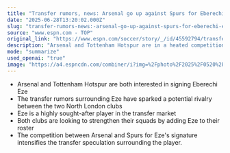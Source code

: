 ```yaml
---
title: "Transfer rumors, news: Arsenal go up against Spurs for Eberechi Eze"
date: "2025-06-28T13:20:02.000Z"
slug: "transfer-rumors-news:-arsenal-go-up-against-spurs-for-eberechi-eze"
source: "www.espn.com - TOP"
original_link: "https://www.espn.com/soccer/story/_/id/45592794/transfer-rumors-news-arsenal-go-spurs-eze"
description: "Arsenal and Tottenham Hotspur are in a heated competition to sign highly sought-after player Eberechi Eze, sparking transfer speculation and potential rivalry between the two North London clubs."
mode: "summarize"
used_openai: "true"
image: "https://a4.espncdn.com/combiner/i?img=%2Fphoto%2F2025%2F0520%2Fr1495883_1296x729_16%2D9.jpg"
---
```


- Arsenal and Tottenham Hotspur are both interested in signing Eberechi Eze
- The transfer rumors surrounding Eze have sparked a potential rivalry between the two North London clubs
- Eze is a highly sought-after player in the transfer market
- Both clubs are looking to strengthen their squads by adding Eze to their roster
- The competition between Arsenal and Spurs for Eze's signature intensifies the transfer speculation surrounding the player.